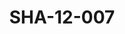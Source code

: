 ---
pid: SHA-12-007
title: SHA-12-007
language: en
original_label: 
rights: Sharhabil Ahmed
location_of_original: Sharhabil Ahmed
photographer_or_studio: 
scanned_from: photograph 9.9 by 15.1
_date: '1988'
location: Emirates, al 'Ain
description: Sharhabil Ahmed and two others in a bus
additional_notes: 
permission_display: 'yes'
on_server: 'no'
on_website: 'no'
permalink: /photopages/en/SHA-12-007.html
layout: photo-page
---